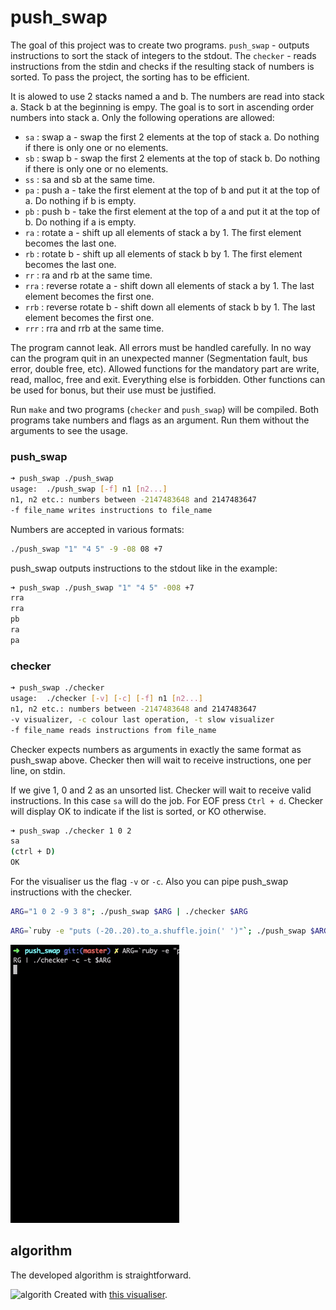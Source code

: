 # push_swap

The goal of this project was to create two programs. ```push_swap``` - outputs instructions to sort the stack of integers to the stdout. The ```checker``` - reads instructions from the stdin and checks if the resulting stack of numbers is sorted. To pass the project, the sorting has to be efficient.


It is alowed to use 2 stacks named a and b. The numbers are read into stack a. Stack b at the beginning is empy. The goal is to sort in ascending order numbers into stack a. Only the following operations are allowed:
- ```sa``` : swap a - swap the first 2 elements at the top of stack a. Do nothing if there is only one or no elements.
- ```sb``` : swap b - swap the first 2 elements at the top of stack b. Do nothing if there is only one or no elements.
- ```ss``` : sa and sb at the same time.
- ```pa``` : push a - take the first element at the top of b and put it at the top of a. Do nothing if b is empty.
- ```pb``` : push b - take the first element at the top of a and put it at the top of b. Do nothing if a is empty.
- ```ra``` : rotate a - shift up all elements of stack a by 1. The first element becomes the last one.
- ```rb``` : rotate b - shift up all elements of stack b by 1. The first element becomes the last one.
- ```rr``` : ra and rb at the same time.
- ```rra``` : reverse rotate a - shift down all elements of stack a by 1. The last element becomes the first one.
- ```rrb``` : reverse rotate b - shift down all elements of stack b by 1. The last element becomes the first one.
- ```rrr``` : rra and rrb at the same time.


The program cannot leak. All errors must be handled carefully. In no way can the program quit in an unexpected manner (Segmentation fault, bus error, double free, etc). Allowed functions for the mandatory part are write, read, malloc, free and exit. Everything else is forbidden. Other functions can be used for bonus, but their use must be justified.


Run ```make``` and two programs (```checker``` and ```push_swap```) will be compiled. Both programs take numbers and flags as an argument. Run them without the arguments to see the usage.


### push_swap

```bash
➜ push_swap ./push_swap
usage:	./push_swap [-f] n1 [n2...]
n1, n2 etc.: numbers between -2147483648 and 2147483647
-f file_name writes instructions to file_name
```

Numbers are accepted in various formats:
```bash
./push_swap "1" "4 5" -9 -08 08 +7
```

push_swap outputs instructions to the stdout like in the example:
```bash
➜ push_swap ./push_swap "1" "4 5" -008 +7
rra
rra
pb
ra
pa
```


### checker

```bash
➜ push_swap ./checker
usage:	./checker [-v] [-c] [-f] n1 [n2...]
n1, n2 etc.: numbers between -2147483648 and 2147483647
-v visualizer, -c colour last operation, -t slow visualizer
-f file_name reads instructions from file_name
```

Checker expects numbers as arguments in exactly the same format as push_swap above. Checker then will wait to receive instructions, one per line, on stdin.

If we give 1, 0 and 2 as an unsorted list. Checker will wait to receive valid instructions. In this case ```sa``` will do the job. For EOF press ```Ctrl + d```. Checker will display OK to indicate if the list is sorted, or KO otherwise.

```bash
➜ push_swap ./checker 1 0 2
sa
(ctrl + D)
OK
```

For the visualiser us the flag ```-v``` or ```-c```. Also you can pipe push_swap instructions with the checker. 
```bash
ARG="1 0 2 -9 3 8"; ./push_swap $ARG | ./checker $ARG
``` 
```bash
ARG=`ruby -e "puts (-20..20).to_a.shuffle.join(' ')"`; ./push_swap $ARG | ./checker -c -t $ARG
```

![push_swap](https://github.com/sharvas/push_swap/raw/master/images/ps_vis_1.gif)


## algorithm
The developed algorithm is straightforward. 

![algorith](https://github.com/sharvas/push_swap/raw/master/images/ps_vis_2.gif)
Created with [this visualiser](https://github.com/o-reo/push_swap_visualizer).
<!--stackedit_data:
eyJoaXN0b3J5IjpbMjExNzExNDI5MiwyNDY4OTQxMTEsLTMwMz
YwOTg1OCw5MzExMjE3NzYsLTc0ODAxMzc4MSw2MDcyODE3MDVd
fQ==
-->